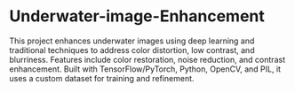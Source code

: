 # Underwater-image-Enhancement
This project enhances underwater images using deep learning and traditional techniques to address color distortion, low contrast, and blurriness. Features include color restoration, noise reduction, and contrast enhancement. Built with TensorFlow/PyTorch, Python, OpenCV, and PIL, it uses a custom dataset for training and refinement.
